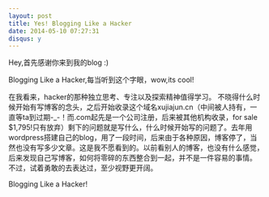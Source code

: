 ```yaml
---
layout: post
title: Yes! Blogging Like a Hacker
date: 2014-05-10 07:27:31
disqus: y
---
```

Hey,首先感谢你来到我的blog :)

Blogging Like a Hacker,每当听到这个字眼，wow,its cool!

在我看来，hacker的那种独立思考、专注以及探索精神值得学习。
不晓得什么时候开始有写博客的念头，之后开始收录这个域名xujiajun.cn（中间被人持有，一直等ta到过期-_-！而.com起先是一个公司注册，后来被其他机构收录，for sale $1,795!只有放弃）剩下的问题就是写什么，什么时候开始写的问题了。去年用wordpress搭建自己的blog，用了一段时间，后来由于各种原因，博客停了，当然也没有写多少文章。这是我不愿看到的。以前看别人的博客，也没有什么感觉，后来发现自己写博客，如何将零碎的东西整合到一起，并不是一件容易的事情。
不过，试着勇敢的去表达过，至少视野更开阔。

Blogging Like a Hacker!